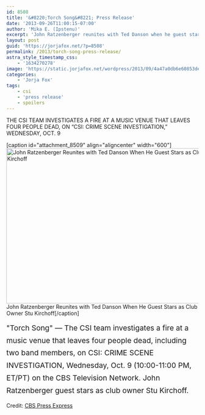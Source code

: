 ```yaml
---
id: 8508
title: '&#8220;Torch Song&#8221; Press Release'
date: '2013-09-26T11:00:15-07:00'
author: 'Mika E. (Ipstenu)'
excerpt: 'John Ratzenberger reunites with Ted Danson when he guest stars as club owner Stu Kirchoff. And yes, Jorja''s expected to be in this one.'
layout: post
guid: 'https://jorjafox.net/?p=8508'
permalink: /2013/torch-song-press-release/
astra_style_timestamp_css:
    - '1634270278'
image: 'https://static.jorjafox.net/wordpress/2013/09/4a47a0db6e60853dedfcfdf08a5ca2491.png'
categories:
    - 'Jorja Fox'
tags:
    - csi
    - 'press release'
    - spoilers
---
```


THE CSI TEAM INVESTIGATES A FIRE AT A MUSIC VENUE THAT LEAVES FOUR PEOPLE DEAD, ON “CSI: CRIME SCENE INVESTIGATION,” WEDNESDAY, OCT. 9

[caption id="attachment_8509" align="aligncenter" width="600"]<img class="size-full wp-image-8509" alt="John Ratzenberger Reunites with Ted Danson When He Guest Stars as Club Owner Stu Kirchoff" src="//static.jorjafox.net/wordpress/2013/09/4a47a0db6e60853dedfcfdf08a5ca2491.png" width="600" height="407" /> John Ratzenberger Reunites with Ted Danson When He Guest Stars as Club Owner Stu Kirchoff[/caption]

<span style="line-height: 1.714285714; font-size: 1.2rem;">"Torch Song" — The CSI team investigates a fire at a music venue that leaves four people dead, including two band members, on CSI: CRIME SCENE INVESTIGATION, Wednesday, Oct. 9 (10:00-11:00 PM, ET/PT) on the CBS Television Network. John Ratzenberger guest stars as club owner Stu Kirchoff.</span>

Credit: <a href="http://www.cbspressexpress.com/cbs-entertainment/releases/view?id=36738">CBS Press Express</a>